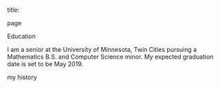 title: 

page

Education

I am a senior at the University of Minnesota, Twin Cities pursuing a Mathematics B.S. and Computer Science minor. My expected graduation date is set to be May 2019.

my history
